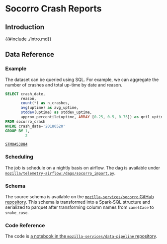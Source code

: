 # Socorro Crash Reports

<!-- toc -->

## Introduction

{{#include ./intro.md}}

## Data Reference

### Example

The dataset can be queried using SQL.
For example, we can aggregate the number of crashes and total up-time by date and reason.

```sql
SELECT crash_date,
       reason,
       count(*) as n_crashes,
       avg(uptime) as avg_uptime,
       stddev(uptime) as stddev_uptime,
       approx_percentile(uptime, ARRAY [0.25, 0.5, 0.75]) as qntl_uptime
FROM socorro_crash
WHERE crash_date='20180520'
GROUP BY 1,
         2
```

[`STMO#53884`](https://sql.telemetry.mozilla.org/queries/53884/source)

### Scheduling

The job is schedule on a nightly basis on airflow.
The dag is available under [`mozilla/telemetry-airflow:/dags/socorro_import.py`](https://github.com/mozilla/telemetry-airflow/blob/master/dags/socorro_import.py).

### Schema

The source schema is available on the [`mozilla-services/socorro` GitHub repository](https://raw.githubusercontent.com/mozilla-services/socorro/main/socorro/schemas/telemetry_socorro_crash.json).
This schema is transformed into a Spark-SQL structure and serialized to parquet after transforming column names from `camelCase` to `snake_case`.

### Code Reference

The code is [a notebook in the `mozilla-services/data-pipeline` repository](https://github.com/mozilla-services/data-pipeline/blob/master/reports/socorro_import/ImportCrashData.ipynb).
